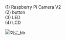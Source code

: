 (1) Raspberry Pi Camera V2 
<br>
(2) button
<br>
(3) LED
<br>
(4) LCD 

![회로_bb](https://github.com/wing0529/GRED_Detection_Device/assets/124423751/8e206126-86e1-4ebf-adaf-a581464422a7)
